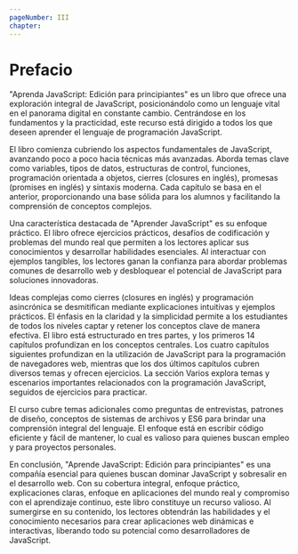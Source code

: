 ```yaml
---
pageNumber: III
chapter: 
---
```

# Prefacio

"Aprenda JavaScript: Edición para principiantes" es un libro que ofrece una exploración integral de JavaScript, posicionándolo como un lenguaje vital en el panorama digital en constante cambio. Centrándose en los fundamentos y la practicidad, este recurso está dirigido a todos los que deseen aprender el lenguaje de programación JavaScript.

El libro comienza cubriendo los aspectos fundamentales de JavaScript, avanzando poco a poco hacia técnicas más avanzadas. Aborda temas clave como variables, tipos de datos, estructuras de control, funciones, programación orientada a objetos, cierres (closures en inglés), promesas (promises en inglés) y sintaxis moderna. Cada capítulo se basa en el anterior, proporcionando una base sólida para los alumnos y facilitando la comprensión de conceptos complejos.

Una característica destacada de "Aprender JavaScript" es su enfoque práctico. El libro ofrece ejercicios prácticos, desafíos de codificación y problemas del mundo real que permiten a los lectores aplicar sus conocimientos y desarrollar habilidades esenciales. Al interactuar con ejemplos tangibles, los lectores ganan la confianza para abordar problemas comunes de desarrollo web y desbloquear el potencial de JavaScript para soluciones innovadoras.

Ideas complejas como cierres (closures en inglés) y programación asincrónica se desmitifican mediante explicaciones intuitivas y ejemplos prácticos. El énfasis en la claridad y la simplicidad permite a los estudiantes de todos los niveles captar y retener los conceptos clave de manera efectiva. El libro está estructurado en tres partes, y los primeros 14 capítulos profundizan en los conceptos centrales. Los cuatro capítulos siguientes profundizan en la utilización de JavaScript para la programación de navegadores web, mientras que los dos últimos capítulos cubren diversos temas y ofrecen ejercicios. La sección Varios explora temas y escenarios importantes relacionados con la programación JavaScript, seguidos de ejercicios para practicar.

El curso cubre temas adicionales como preguntas de entrevistas, patrones de diseño, conceptos de sistemas de archivos y ES6 para brindar una comprensión integral del lenguaje. El enfoque está en escribir código eficiente y fácil de mantener, lo cual es valioso para quienes buscan empleo y para proyectos personales.

En conclusión, "Aprende JavaScript: Edición para principiantes" es una compañía esencial para quienes buscan dominar JavaScript y sobresalir en el desarrollo web. Con su cobertura integral, enfoque práctico, explicaciones claras, enfoque en aplicaciones del mundo real y compromiso con el aprendizaje continuo, este libro constituye un recurso valioso. Al sumergirse en su contenido, los lectores obtendrán las habilidades y el conocimiento necesarios para crear aplicaciones web dinámicas e interactivas, liberando todo su potencial como desarrolladores de JavaScript.
